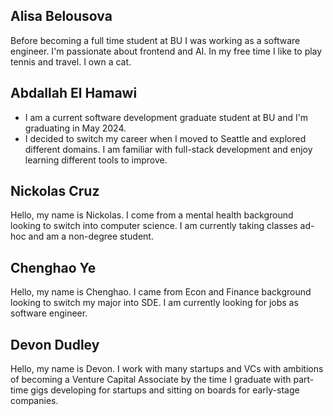 ## Alisa Belousova

Before becoming a full time student at BU I was working as a software engineer. I'm passionate about frontend and AI. In my free time I like to play tennis and travel. I own a cat.


## Abdallah El Hamawi
+ I am a current software development graduate student at BU and I'm graduating in May 2024.
+  I decided to switch my career when I moved to Seattle and explored different domains. I am familiar with full-stack development and enjoy learning different tools to improve. 


## Nickolas Cruz
Hello, my name is Nickolas. I come from a mental health background looking to switch into computer science.  I am currently taking classes ad-hoc and am a non-degree student. 


## Chenghao Ye
Hello, my name is Chenghao. I came from Econ and Finance background looking to switch my major into SDE. I am currently looking for jobs as software engineer.


## Devon Dudley
Hello, my name is Devon. I work with many startups and VCs with ambitions of becoming a Venture Capital Associate by the time I graduate with part-time gigs developing for startups and sitting on boards for early-stage companies.

